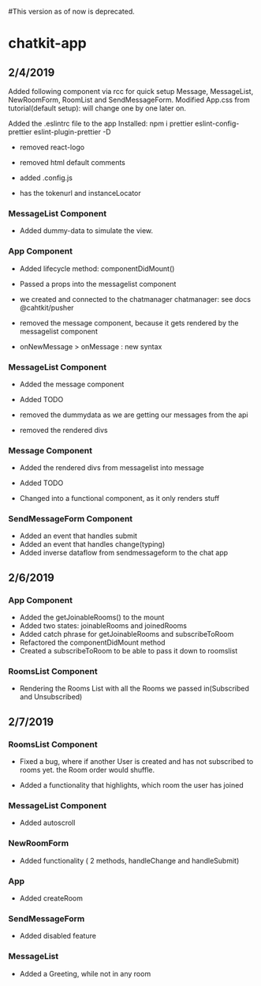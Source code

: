 #This version as of now is deprecated.

# chatkit-app

## 2/4/2019

Added following component via rcc for quick setup
Message, MessageList, NewRoomForm, RoomList and SendMessageForm.
Modified App.css from tutorial(default setup): will change one by one later on.

Added the .eslintrc file to the app
Installed: npm i prettier eslint-config-prettier eslint-plugin-prettier -D

- removed react-logo
- removed html default comments

- added .config.js

- has the tokenurl and instanceLocator

### MessageList Component

- Added dummy-data to simulate the view.

### App Component

- Added lifecycle method: componentDidMount()
- Passed a props into the messagelist component

- we created and connected to the chatmanager chatmanager: see docs @cahtkit/pusher
- removed the message component, because it gets rendered by the messagelist component
- onNewMessage > onMessage : new syntax

### MessageList Component

- Added the message component
- Added TODO

- removed the dummydata as we are getting our messages from the api
- removed the rendered divs

### Message Component

- Added the rendered divs from messagelist into message
- Added TODO

- Changed into a functional component, as it only renders stuff

### SendMessageForm Component

- Added an event that handles submit
- Added an event that handles change(typing)
- Added inverse dataflow from sendmessageform to the chat app

## 2/6/2019

### App Component

- Added the getJoinableRooms() to the mount
- Added two states: joinableRooms and joinedRooms
- Added catch phrase for getJoinableRooms and subscribeToRoom
- Refactored the componentDidMount method
- Created a subscribeToRoom to be able to pass it down to roomslist

### RoomsList Component

- Rendering the Rooms List with all the Rooms we passed in(Subscribed and Unsubscribed)

## 2/7/2019

### RoomsList Component

- Fixed a bug, where if another User is created and has not subscribed to rooms yet. the Room order would shuffle.

- Added a functionality that highlights, which room the user has joined

### MessageList Component

- Added autoscroll

### NewRoomForm

- Added functionality ( 2 methods, handleChange and handleSubmit)

### App

- Added createRoom

### SendMessageForm

- Added disabled feature

### MessageList

- Added a Greeting, while not in any room
